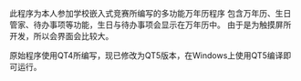 此程序为本人参加学校嵌入式竞赛所编写的多功能万年历程序
包含万年历、生日管家、待办事项等功能，生日与待办事项会显示在万年历中。
由于是为触摸屏所开发，所以会界面会比较大。

原始程序使用QT4所编写，现已修改为QT5版本，在Windows上使用QT5编译即可运行。